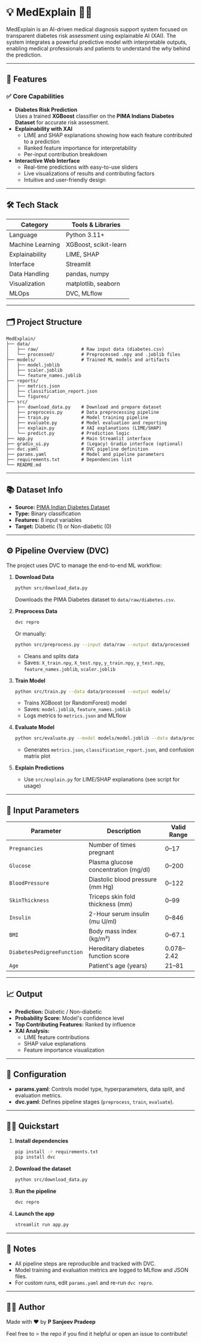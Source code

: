 # 💡 MedExplain 🧠💉

MedExplain is an AI-driven medical diagnosis support system focused on transparent diabetes risk assessment using explainable AI (XAI). The system integrates a powerful predictive model with interpretable outputs, enabling medical professionals and patients to understand the _why_ behind the prediction.

---

## 🚀 Features

### ✅ Core Capabilities
- **Diabetes Risk Prediction**  
  Uses a trained **XGBoost** classifier on the **PIMA Indians Diabetes Dataset** for accurate risk assessment.
- **Explainability with XAI**
  - LIME and SHAP explanations showing how each feature contributed to a prediction
  - Ranked feature importance for interpretability
  - Per-input contribution breakdown
- **Interactive Web Interface**
  - Real-time predictions with easy-to-use sliders
  - Live visualizations of results and contributing factors
  - Intuitive and user-friendly design

---

## 🛠️ Tech Stack

| Category         | Tools & Libraries                          |
|------------------|--------------------------------------------|
| Language         | Python 3.11+                               |
| Machine Learning | XGBoost, scikit-learn                      |
| Explainability   | LIME, SHAP                                 |
| Interface        | Streamlit                                  |
| Data Handling    | pandas, numpy                              |
| Visualization    | matplotlib, seaborn                        |
| MLOps            | DVC, MLflow                                |

---

## 🗂️ Project Structure

```
MedExplain/
├── data/
│   ├── raw/                # Raw input data (diabetes.csv)
│   └── processed/          # Preprocessed .npy and .joblib files
├── models/                 # Trained ML models and artifacts
│   ├── model.joblib
│   ├── scaler.joblib
│   └── feature_names.joblib
├── reports/
│   ├── metrics.json
│   ├── classification_report.json
│   └── figures/
├── src/
│   ├── download_data.py    # Download and prepare dataset
│   ├── preprocess.py       # Data preprocessing pipeline
│   ├── train.py            # Model training pipeline
│   ├── evaluate.py         # Model evaluation and reporting
│   ├── explain.py          # XAI explanations (LIME/SHAP)
│   └── predict.py          # Prediction logic
├── app.py                  # Main Streamlit interface
├── gradio_ui.py            # (Legacy) Gradio interface (optional)
├── dvc.yaml                # DVC pipeline definition
├── params.yaml             # Model and pipeline parameters
├── requirements.txt        # Dependencies list
└── README.md
```

---

## 📚 Dataset Info

- **Source:** [PIMA Indian Diabetes Dataset](https://www.kaggle.com/datasets/uciml/pima-indians-diabetes-database)
- **Type:** Binary classification
- **Features:** 8 input variables
- **Target:** Diabetic (1) or Non-diabetic (0)

---

## ⚙️ Pipeline Overview (DVC)

The project uses DVC to manage the end-to-end ML workflow:

1. **Download Data**
   ```bash
   python src/download_data.py
   ```
   Downloads the PIMA Diabetes dataset to `data/raw/diabetes.csv`.

2. **Preprocess Data**
   ```bash
   dvc repro
   ```
   Or manually:
   ```bash
   python src/preprocess.py --input data/raw --output data/processed
   ```
   - Cleans and splits data
   - Saves: `X_train.npy`, `X_test.npy`, `y_train.npy`, `y_test.npy`, `feature_names.joblib`, `scaler.joblib`

3. **Train Model**
   ```bash
   python src/train.py --data data/processed --output models/
   ```
   - Trains XGBoost (or RandomForest) model
   - Saves: `model.joblib`, `feature_names.joblib`
   - Logs metrics to `metrics.json` and MLflow

4. **Evaluate Model**
   ```bash
   python src/evaluate.py --model models/model.joblib --data data/processed --output reports/
   ```
   - Generates `metrics.json`, `classification_report.json`, and confusion matrix plot

5. **Explain Predictions**
   - Use `src/explain.py` for LIME/SHAP explanations (see script for usage)

---

## 🧾 Input Parameters

| Parameter | Description | Valid Range |
|--|--|--|
| `Pregnancies` | Number of times pregnant | 0–17 |
| `Glucose` | Plasma glucose concentration (mg/dl) | 0–200 |
| `BloodPressure` | Diastolic blood pressure (mm Hg) | 0–122 |
| `SkinThickness` | Triceps skin fold thickness (mm) | 0–99 |
| `Insulin` | 2-Hour serum insulin (mu U/ml) | 0–846 |
| `BMI` | Body mass index (kg/m²) | 0–67.1 |
| `DiabetesPedigreeFunction` | Hereditary diabetes function score | 0.078–2.42 |
| `Age` | Patient's age (years) | 21–81 |

---

## 📈 Output

- **Prediction:** Diabetic / Non-diabetic
- **Probability Score:** Model's confidence level
- **Top Contributing Features:** Ranked by influence
- **XAI Analysis:**
  - LIME feature contributions
  - SHAP value explanations
  - Feature importance visualization

---

## 🧪 Configuration

- **params.yaml**: Controls model type, hyperparameters, data split, and evaluation metrics.
- **dvc.yaml**: Defines pipeline stages (`preprocess`, `train`, `evaluate`).

---

## 🏃‍♂️ Quickstart

1. **Install dependencies**
   ```bash
   pip install -r requirements.txt
   pip install dvc
   ```

2. **Download the dataset**
   ```bash
   python src/download_data.py
   ```

3. **Run the pipeline**
   ```bash
   dvc repro
   ```

4. **Launch the app**
   ```bash
   streamlit run app.py
   ```

---

## 📝 Notes

- All pipeline steps are reproducible and tracked with DVC.
- Model training and evaluation metrics are logged to MLflow and JSON files.
- For custom runs, edit `params.yaml` and re-run `dvc repro`.

---

## 🧑‍💻 Author

Made with ❤️ by **P Sanjeev Pradeep**

Feel free to ⭐ the repo if you find it helpful or open an issue to contribute!

